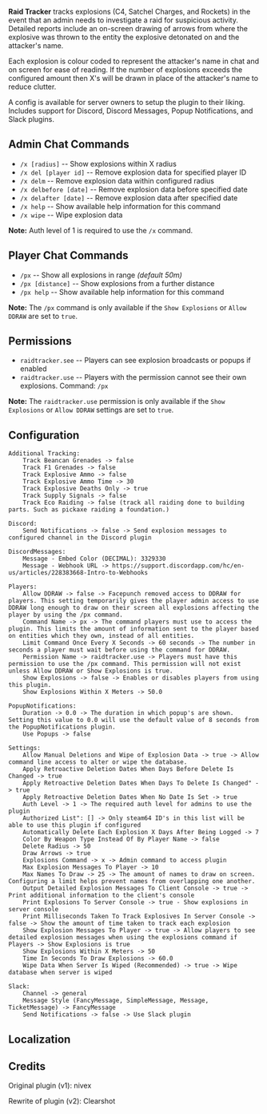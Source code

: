 **Raid Tracker** tracks explosions (C4, Satchel Charges, and Rockets) in the event that an admin needs to investigate a raid for suspicious activity. Detailed reports include an on-screen drawing of arrows from where the explosive was thrown to the entity the explosive detonated on and the attacker's name.

Each explosion is colour coded to represent the attacker's name in chat and on screen for ease of reading. If the number of explosions exceeds the configured amount then X's will be drawn in place of the attacker's name to reduce clutter.

A config is available for server owners to setup the plugin to their liking. Includes support for Discord, Discord Messages, Popup Notifications, and Slack plugins.

## Admin Chat Commands

- `/x [radius]` -- Show explosions within X radius
- `/x del [player id]` -- Remove explosion data for specified player ID
- `/x delm` -- Remove explosion data within configured radius
- `/x delbefore [date]` -- Remove explosion data before specified date
- `/x delafter [date]` -- Remove explosion data after specified date
- `/x help` -- Show available help information for this command
- `/x wipe` -- Wipe explosion data

**Note:** Auth level of 1  is required to use the `/x` command.

## Player Chat Commands

- `/px` -- Show all explosions in range *(default 50m)*
- `/px [distance]` -- Show explosions from a further distance
- `/px help` -- Show available help information for this command

**Note:** The `/px` command is only available if the `Show Explosions` or `Allow DDRAW` are set to `true`.

## Permissions

- `raidtracker.see` -- Players can see explosion broadcasts or popups if enabled
- `raidtracker.use` -- Players with the permission cannot see their own explosions. Command: `/px`

**Note:** The `raidtracker.use` permission is only available if the `Show Explosions` or `Allow DDRAW` settings are set to `true`.

## Configuration

```
Additional Tracking:
    Track Beancan Grenades -> false
    Track F1 Grenades -> false
    Track Explosive Ammo -> false
    Track Explosive Ammo Time -> 30
    Track Explosive Deaths Only -> true
    Track Supply Signals -> false
    Track Eco Raiding -> false (track all raiding done to building parts. Such as pickaxe raiding a foundation.)

Discord:
    Send Notifications -> false -> Send explosion messages to configured channel in the Discord plugin

DiscordMessages:
    Message - Embed Color (DECIMAL): 3329330
    Message - Webhook URL -> https://support.discordapp.com/hc/en-us/articles/228383668-Intro-to-Webhooks

Players:
    Allow DDRAW -> false -> Facepunch removed access to DDRAW for players. This setting temporarily gives the player admin access to use DDRAW long enough to draw on their screen all explosions affecting the player by using the /px command.
    Command Name -> px -> The command players must use to access the plugin. This limits the amount of information sent to the player based on entities which they own, instead of all entities.
    Limit Command Once Every X Seconds -> 60 seconds -> The number in seconds a player must wait before using the command for DDRAW.
    Permission Name -> raidtracker.use -> Players must have this permission to use the /px command. This permission will not exist unless Allow DDRAW or Show Explosions is true.
    Show Explosions -> false -> Enables or disables players from using this plugin.
    Show Explosions Within X Meters -> 50.0

PopupNotifications:
    Duration -> 0.0 -> The duration in which popup's are shown. Setting this value to 0.0 will use the default value of 8 seconds from the PopupNotifications plugin.
    Use Popups -> false

Settings:
    Allow Manual Deletions and Wipe of Explosion Data -> true -> Allow command line access to alter or wipe the database.
    Apply Retroactive Deletion Dates When Days Before Delete Is Changed -> true
    Apply Retroactive Deletion Dates When Days To Delete Is Changed" -> true
    Apply Retroactive Deletion Dates When No Date Is Set -> true
    Auth Level -> 1 -> The required auth level for admins to use the plugin
    Authorized List": [] -> Only steam64 ID's in this list will be able to use this plugin if configured
    Automatically Delete Each Explosion X Days After Being Logged -> 7
    Color By Weapon Type Instead Of By Player Name -> false
    Delete Radius -> 50
    Draw Arrows -> true
    Explosions Command -> x -> Admin command to access plugin
    Max Explosion Messages To Player -> 10
    Max Names To Draw -> 25 -> The amount of names to draw on screen. Configuring a limit helps prevent names from overlapping one another.
    Output Detailed Explosion Messages To Client Console -> true -> Print additional information to the client's console
    Print Explosions To Server Console -> true - Show explosions in server console
    Print Milliseconds Taken To Track Explosives In Server Console -> false -> Show the amount of time taken to track each explosion
    Show Explosion Messages To Player -> true -> Allow players to see detailed explosion messages when using the explosions command if Players -> Show Explosions is true
    Show Explosions Within X Meters -> 50
    Time In Seconds To Draw Explosions -> 60.0
    Wipe Data When Server Is Wiped (Recommended) -> true -> Wipe database when server is wiped

Slack:
    Channel -> general
    Message Style (FancyMessage, SimpleMessage, Message, TicketMessage) -> FancyMessage
    Send Notifications -> false -> Use Slack plugin
```

## Localization

## Credits
Original plugin (v1): nivex

Rewrite of plugin (v2): Clearshot
